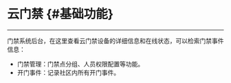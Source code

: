 # 云门禁 {#基础功能}

---

门禁系统后台，在这里查看云门禁设备的详细信息和在线状态，可以检索门禁事件信息：

* 门禁管理：门禁点分组、人员权限配置等功能。
* 开门事件：记录社区内所有开门事件。



